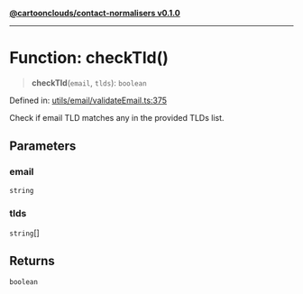 [**@cartoonclouds/contact-normalisers v0.1.0**](../README.md)

***

# Function: checkTld()

> **checkTld**(`email`, `tlds`): `boolean`

Defined in: [utils/email/validateEmail.ts:375](https://gitlab.com/good-life/glp-frontend/-/blob/main/packages/plugins/contact-normalisers/src/utils/email/validateEmail.ts#L375)

Check if email TLD matches any in the provided TLDs list.

## Parameters

### email

`string`

### tlds

`string`[]

## Returns

`boolean`
